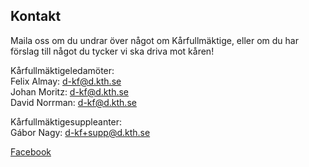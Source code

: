 ## Kontakt

Maila oss om du undrar över något om Kårfullmäktige, eller om du har förslag till något du tycker vi ska driva mot kåren!

Kårfullmäktigeledamöter: <br>
Felix Almay: [d-kf@d.kth.se](d-kf@d.kth.se) <br>
Johan Moritz: [d-kf@d.kth.se](d-kf@d.kth.se) <br>
David Norrman: [d-kf@d.kth.se](d-kf@d.kth.se) 

Kårfullmäktigesuppleanter:  <br>
Gábor Nagy: [d-kf+supp@d.kth.se](d-kf+supp@d.kth.se)

[Facebook](https://facebook.com/KF.Data)
